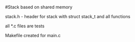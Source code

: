 #Stack based on shared memory

stack.h - header for stack with struct stack_t and all functions

all *.c files are tests

Makefile created for main.c